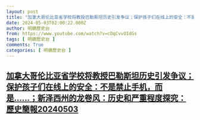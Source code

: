 ```yaml
---
layout: post
title: "加拿大哥伦比亚省学校将教授巴勒斯坦历史引发争议；保护孩子们在线上的安全：不是禁止手机，而是……；新泽西州的龙卷风：历史和严重程度探究：歷史簡報20240503"
date: 2024-05-03T02:00:22.000Z
author: 明鏡歷史台
from: https://www.youtube.com/watch?v=cDqCvvOIdGs
tags: [ 明鏡歷史台 ]
comments: True
categories: [ 明鏡歷史台 ]
---
```

<!--1714701622000-->
[加拿大哥伦比亚省学校将教授巴勒斯坦历史引发争议；保护孩子们在线上的安全：不是禁止手机，而是……；新泽西州的龙卷风：历史和严重程度探究：歷史簡報20240503](https://www.youtube.com/watch?v=cDqCvvOIdGs)
------

<div>

</div>
